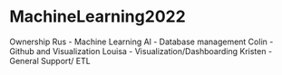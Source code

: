 # MachineLearning2022

Ownership
Rus - Machine Learning
Al - Database management
Colin - Github and Visualization
Louisa - Visualization/Dashboarding
Kristen - General Support/ ETL
